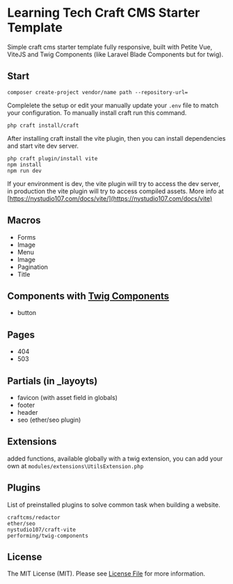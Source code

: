 # Learning Tech Craft CMS Starter Template

Simple craft cms starter template fully responsive, built with Petite Vue, ViteJS and Twig Components (like Laravel Blade Components but for twig).

## Start
```
composer create-project vendor/name path --repository-url=
```

Complelete the setup or edit your manually update your `.env` file to match your configuration. To manually install craft run this command.

```
php craft install/craft 
```

After installing craft install the vite plugin, then you can install dependencies and start vite dev server.
```
php craft plugin/install vite
npm install
npm run dev
```

If your environment is dev, the vite plugin will try to access the dev server, in production the vite plugin will try to access compiled assets. More info at [https://nystudio107.com/docs/vite/](https://nystudio107.com/docs/vite)

## Macros
- Forms
- Image
- Menu
- Image
- Pagination
- Title

## Components with [Twig Components](https://github.com/giorgiopogliani/twig-components)
- button


## Pages
- 404
- 503

## Partials (in _layoyts)
- favicon (with asset field in globals)
- footer
- header
- seo (ether/seo plugin)

## Extensions
added functions, available globally with a twig extension, you can add your own at `modules/extensions\UtilsExtension.php`


## Plugins

List of preinstalled plugins to solve common task when building a website.
``` 
craftcms/redactor 
ether/seo 
nystudio107/craft-vite
performing/twig-components 
```

## License

The MIT License (MIT). Please see [License File](LICENSE) for more information.
